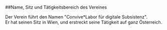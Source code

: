 ##Name, Sitz und Tätigkeitsbereich des Vereines

Der Verein führt den Namen "Convive*Labor für digitale Subsistenz".  
Er hat seinen Sitz in Wien, und erstreckt seine Tätigkeit auf ganz Österreich.  
